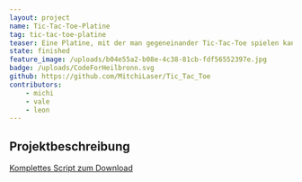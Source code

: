 ```yaml
---
layout: project
name: Tic-Tac-Toe-Platine
tag: tic-tac-toe-platine
teaser: Eine Platine, mit der man gegeneinander Tic-Tac-Toe spielen kann
state: finished
feature_image: /uploads/b04e55a2-b08e-4c38-81cb-fdf56552397e.jpg
badge: /uploads/CodeForHeilbronn.svg
github: https://github.com/MitchiLaser/Tic_Tac_Toe
contributors:
    - michi
    - vale
    - leon
---
```


## Projektbeschreibung

[Komplettes Script zum Download](/uploads/e16f11a5-a42a-43d9-8440-0aa15a113841.pdf)